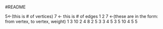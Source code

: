 #README

5<-(this is # of vertices) 7 <- this is # of edges
1 2 7 <-(these are in the form: from vertex, to vertex, weight)
1 3 10
2 4 8
2 5 3
3 4 5
3 5 10
4 5 5


